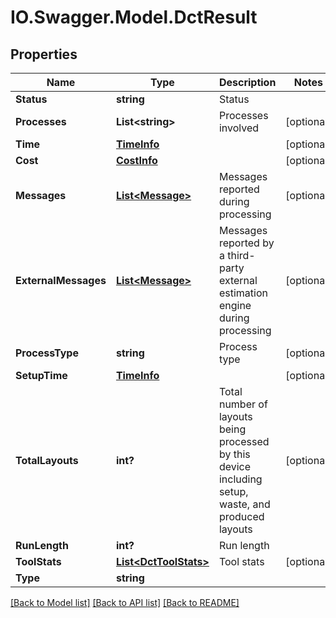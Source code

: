 # IO.Swagger.Model.DctResult
## Properties

Name | Type | Description | Notes
------------ | ------------- | ------------- | -------------
**Status** | **string** | Status | 
**Processes** | **List&lt;string&gt;** | Processes involved | [optional] 
**Time** | [**TimeInfo**](TimeInfo.md) |  | [optional] 
**Cost** | [**CostInfo**](CostInfo.md) |  | [optional] 
**Messages** | [**List&lt;Message&gt;**](Message.md) | Messages reported during processing | [optional] 
**ExternalMessages** | [**List&lt;Message&gt;**](Message.md) | Messages reported by a third-party external estimation engine during processing | [optional] 
**ProcessType** | **string** | Process type | [optional] 
**SetupTime** | [**TimeInfo**](TimeInfo.md) |  | [optional] 
**TotalLayouts** | **int?** | Total number of layouts being processed by this device including setup, waste, and produced layouts | [optional] 
**RunLength** | **int?** | Run length | 
**ToolStats** | [**List&lt;DctToolStats&gt;**](DctToolStats.md) | Tool stats | [optional] 
**Type** | **string** |  | 

[[Back to Model list]](../README.md#documentation-for-models) [[Back to API list]](../README.md#documentation-for-api-endpoints) [[Back to README]](../README.md)

